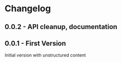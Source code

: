 # Changelog

## 0.0.2 - API cleanup, documentation

## 0.0.1 - First Version

Initial version with unstructured content
